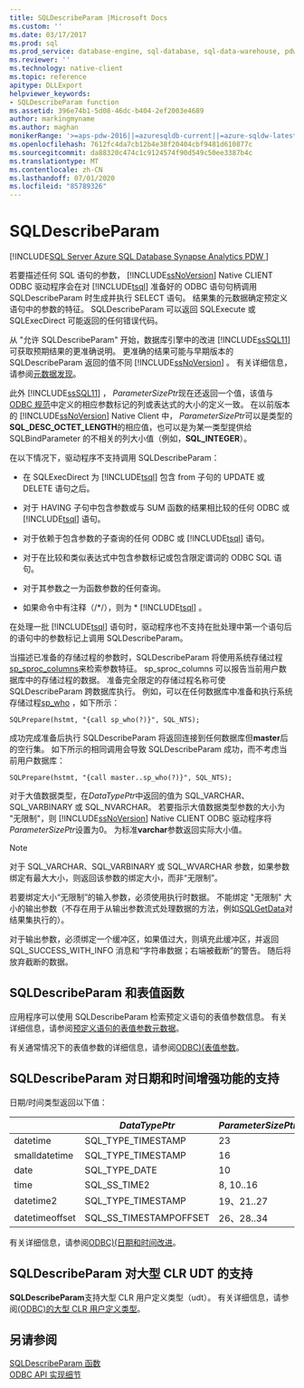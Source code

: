 ```yaml
---
title: SQLDescribeParam |Microsoft Docs
ms.custom: ''
ms.date: 03/17/2017
ms.prod: sql
ms.prod_service: database-engine, sql-database, sql-data-warehouse, pdw
ms.reviewer: ''
ms.technology: native-client
ms.topic: reference
apitype: DLLExport
helpviewer_keywords:
- SQLDescribeParam function
ms.assetid: 396e74b1-5d08-46dc-b404-2ef2003e4689
author: markingmyname
ms.author: maghan
monikerRange: '>=aps-pdw-2016||=azuresqldb-current||=azure-sqldw-latest||>=sql-server-2016||=sqlallproducts-allversions||>=sql-server-linux-2017||=azuresqldb-mi-current'
ms.openlocfilehash: 7612fc4da7cb12b4e38f20404cbf9481d610877c
ms.sourcegitcommit: da88320c474c1c9124574f90d549c50ee3387b4c
ms.translationtype: MT
ms.contentlocale: zh-CN
ms.lasthandoff: 07/01/2020
ms.locfileid: "85789326"
---
```

# <a name="sqldescribeparam"></a>SQLDescribeParam
[!INCLUDE[SQL Server Azure SQL Database Synapse Analytics PDW ](../../includes/applies-to-version/sql-asdb-asdbmi-asdw-pdw.md)]

  若要描述任何 SQL 语句的参数， [!INCLUDE[ssNoVersion](../../includes/ssnoversion-md.md)] Native CLIENT ODBC 驱动程序会在对 [!INCLUDE[tsql](../../includes/tsql-md.md)] 准备好的 ODBC 语句句柄调用 SQLDescribeParam 时生成并执行 SELECT 语句。 结果集的元数据确定预定义语句中的参数的特征。 SQLDescribeParam 可以返回 SQLExecute 或 SQLExecDirect 可能返回的任何错误代码。  
  
 从 "允许 SQLDescribeParam" 开始，数据库引擎中的改进 [!INCLUDE[ssSQL11](../../includes/sssql11-md.md)] 可获取预期结果的更准确说明。 更准确的结果可能与早期版本的 SQLDescribeParam 返回的值不同 [!INCLUDE[ssNoVersion](../../includes/ssnoversion-md.md)] 。 有关详细信息，请参阅[元数据发现](../../relational-databases/native-client/features/metadata-discovery.md)。  
  
 此外 [!INCLUDE[ssSQL11](../../includes/sssql11-md.md)] ， *ParameterSizePtr*现在还返回一个值，该值与[ODBC 规范](https://go.microsoft.com/fwlink/?LinkId=207044)中定义的相应参数标记的列或表达式的大小的定义一致。 在以前版本的 [!INCLUDE[ssNoVersion](../../includes/ssnoversion-md.md)] Native Client 中， *ParameterSizePtr*可以是类型的**SQL_DESC_OCTET_LENGTH**的相应值，也可以是为某一类型提供给 SQLBindParameter 的不相关的列大小值（例如，**SQL_INTEGER**）。  
  
 在以下情况下，驱动程序不支持调用 SQLDescribeParam：  
  
-   在 SQLExecDirect 为 [!INCLUDE[tsql](../../includes/tsql-md.md)] 包含 from 子句的 UPDATE 或 DELETE 语句之后。  
  
-   对于 HAVING 子句中包含参数或与 SUM 函数的结果相比较的任何 ODBC 或 [!INCLUDE[tsql](../../includes/tsql-md.md)] 语句。  
  
-   对于依赖于包含参数的子查询的任何 ODBC 或 [!INCLUDE[tsql](../../includes/tsql-md.md)] 语句。  
  
-   对于在比较和类似表达式中包含参数标记或包含限定谓词的 ODBC SQL 语句。  
  
-   对于其参数之一为函数参数的任何查询。  
  
-   如果命令中有注释（/*/），则为 \* [!INCLUDE[tsql](../../includes/tsql-md.md)] 。  
  
 在处理一批 [!INCLUDE[tsql](../../includes/tsql-md.md)] 语句时，驱动程序也不支持在批处理中第一个语句后的语句中的参数标记上调用 SQLDescribeParam。  
  
 当描述已准备的存储过程的参数时，SQLDescribeParam 将使用系统存储过程[sp_sproc_columns](../../relational-databases/system-stored-procedures/sp-sproc-columns-transact-sql.md)来检索参数特征。 sp_sproc_columns 可以报告当前用户数据库中的存储过程的数据。 准备完全限定的存储过程名称可使 SQLDescribeParam 跨数据库执行。 例如，可以在任何数据库中准备和执行系统存储过程[sp_who](../../relational-databases/system-stored-procedures/sp-who-transact-sql.md) ，如下所示：  
  
```  
SQLPrepare(hstmt, "{call sp_who(?)}", SQL_NTS);  
```  
  
 成功完成准备后执行 SQLDescribeParam 将返回连接到任何数据库但**master**后的空行集。 如下所示的相同调用会导致 SQLDescribeParam 成功，而不考虑当前用户数据库：  
  
```  
SQLPrepare(hstmt, "{call master..sp_who(?)}", SQL_NTS);  
```  
  
 对于大值数据类型，在*DataTypePtr*中返回的值为 SQL_VARCHAR、SQL_VARBINARY 或 SQL_NVARCHAR。 若要指示大值数据类型参数的大小为 "无限制"，则 [!INCLUDE[ssNoVersion](../../includes/ssnoversion-md.md)] Native CLIENT ODBC 驱动程序将*ParameterSizePtr*设置为0。 为标准**varchar**参数返回实际大小值。  
  
> [!NOTE]  
>  对于 SQL_VARCHAR、SQL_VARBINARY 或 SQL_WVARCHAR 参数，如果参数绑定有最大大小，则返回该参数的绑定大小，而非“无限制”。  
  
 若要绑定大小“无限制”的输入参数，必须使用执行时数据。 不能绑定 "无限制" 大小的输出参数（不存在用于从输出参数流式处理数据的方法，例如[SQLGetData](../../relational-databases/native-client-odbc-api/sqlgetdata.md)对结果集执行的）。  
  
 对于输出参数，必须绑定一个缓冲区，如果值过大，则填充此缓冲区，并返回 SQL_SUCCESS_WITH_INFO 消息和“字符串数据；右端被截断”的警告。 随后将放弃截断的数据。  
  
## <a name="sqldescribeparam-and-table-valued-parameters"></a>SQLDescribeParam 和表值函数  
 应用程序可以使用 SQLDescribeParam 检索预定义语句的表值参数信息。 有关详细信息，请参阅[预定义语句的表值参数元数据](../../relational-databases/native-client-odbc-table-valued-parameters/table-valued-parameter-metadata-for-prepared-statements.md)。  
  
 有关通常情况下的表值参数的详细信息，请参阅[ODBC&#41;&#40;表值参数](../../relational-databases/native-client-odbc-table-valued-parameters/table-valued-parameters-odbc.md)。  
  
## <a name="sqldescribeparam-support-for-enhanced-date-and-time-features"></a>SQLDescribeParam 对日期和时间增强功能的支持  
 日期/时间类型返回以下值：  
  
||*DataTypePtr*|*ParameterSizePtr*|*DecimalDigitsPtr*|  
|-|-------------------|------------------------|------------------------|  
|datetime|SQL_TYPE_TIMESTAMP|23|3|  
|smalldatetime|SQL_TYPE_TIMESTAMP|16|0|  
|date|SQL_TYPE_DATE|10|0|  
|time|SQL_SS_TIME2|8, 10..16|0..7|  
|datetime2|SQL_TYPE_TIMESTAMP|19、21..27|0..7|  
|datetimeoffset|SQL_SS_TIMESTAMPOFFSET|26、28..34|0..7|  
  
 有关详细信息，请参阅[ODBC&#41;&#40;日期和时间改进](../../relational-databases/native-client-odbc-date-time/date-and-time-improvements-odbc.md)。  
  
## <a name="sqldescribeparam-support-for-large-clr-udts"></a>SQLDescribeParam 对大型 CLR UDT 的支持  
 **SQLDescribeParam**支持大型 CLR 用户定义类型（udt）。 有关详细信息，请参阅[&#40;ODBC&#41;的大型 CLR 用户定义类型](../../relational-databases/native-client/odbc/large-clr-user-defined-types-odbc.md)。  
  
## <a name="see-also"></a>另请参阅  
 [SQLDescribeParam 函数](https://go.microsoft.com/fwlink/?LinkId=59339)   
 [ODBC API 实现细节](../../relational-databases/native-client-odbc-api/odbc-api-implementation-details.md)  
  
  
